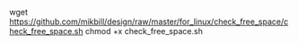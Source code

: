wget https://github.com/mikbill/design/raw/master/for_linux/check_free_space/check_free_space.sh
chmod +x check_free_space.sh
